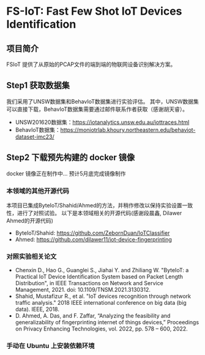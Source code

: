 # FS-IoT: Fast Few Shot IoT Devices Identification

## 项目简介
FSIoT 提供了从原始的PCAP文件的端到端的物联网设备识别解决方案。

## Step1 获取数据集

我们采用了UNSW数据集和BehavIoT数据集进行实验评估。
其中，UNSW数据集可以直接下载，BehavIoT数据集需要通过邮件联系作者获取（感谢胡天睿）。

- UNSW201620数据集：https://iotanalytics.unsw.edu.au/iottraces.html
- BehavIoT数据集：https://moniotrlab.khoury.northeastern.edu/behaviot-dataset-imc23/

## Step2 下载预先构建的 docker 镜像
docker 镜像正在制作中... 
预计5月底完成镜像制作

### 本领域的其他开源代码

本项目已集成ByteIoT/Shahid/Ahmed的方法，并稍作修改以保持实验设置一致性，进行了对照试验。
以下是本领域相关的开源代码(感谢段晨鑫, Dilawer Ahmed的开源代码)

- ByteIoT/Shahid: https://github.com/ZebornDuan/IoTClassifier
- Ahmed: https://github.com/dilawer11/iot-device-fingerprinting

### 对照实验相关论文

+ Chenxin D., Hao G., Guanglei S., Jiahai Y. and Zhiliang W. "ByteIoT: a Practical IoT Device Identification System based on Packet Length Distribution", in IEEE Transactions on Network and Service Management, 2021. doi: 10.1109/TNSM.2021.3130312.
+ Shahid, Mustafizur R., et al. "IoT devices recognition through network traffic analysis." 2018 IEEE international conference on big data (big data). IEEE, 2018.
+ D. Ahmed, A. Das, and F. Zaffar, “Analyzing the feasibility and generalizability of fingerprinting internet of things devices,” Proceedings
on Privacy Enhancing Technologies, vol. 2022, pp. 578 – 600, 2022.

### 手动在 Ubuntu 上安装依赖环境